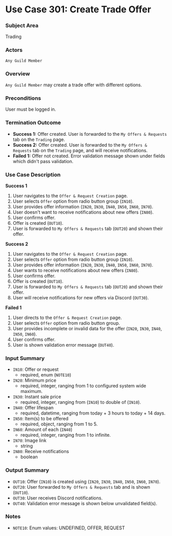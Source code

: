 # Use Case 301: Create Trade Offer

### Subject Area
Trading

### Actors
`Any Guild Member`

### Overview
`Any Guild Member` may create a trade offer with different options.

### Preconditions
User must be logged in.

### Termination Outcome
- **Success 1:** Offer created. User is forwarded to the `My Offers & Requests` tab on the `Trading` page.
- **Success 2:** Offer created. User is forwarded to the `My Offers & Requests` tab on the `Trading` page, and will receive notifications.
- **Failed 1:** Offer not created. Error validation message shown under fields which didn't pass validation.

### Use Case Description
**Success 1**
1. User navigates to the `Offer & Request Creation` page.
2. User selects `Offer` option from radio button group (`IN10`).
3. User provides offer information (`IN20`, `IN30`, `IN40`, `IN50`, `IN60`, `IN70`).
4. User doesn't want to receive notifications about new offers (`IN80`).
4. User confirms offer.
5. Offer is created (`OUT10`).
6. User is forwarded to `My Offers & Requests` tab (`OUT20`) and shown their offer.

**Success 2**
1. User navigates to the `Offer & Request Creation` page.
2. User selects `Offer` option from radio button group (`IN10`).
3. User provides offer information (`IN20`, `IN30`, `IN40`, `IN50`, `IN60`, `IN70`).
4. User wants to receive notifications about new offers (`IN80`).
5. User confirms offer.
6. Offer is created (`OUT10`).
7. User is forwarded to `My Offers & Requests` tab (`OUT20`) and shown their offer.
8. User will receive notifications for new offers via Discord (`OUT30`).

**Failed 1**
1. User directs to the `Offer & Request Creation` page.
2. User selects `Offer` option from radio button group.
3. User provides incomplete or invalid data for the offer (`IN20`, `IN30`, `IN40`, `IN50`, `IN60`).
4. User confirms offer.
5. User is shown validation error message (`OUT40`).

### Input Summary
- `IN10`: Offer or request
    - required, enum (`NOTE10`)
- `IN20`: Minimum price
    - required, integer, ranging from 1 to configured system wide maximum.
- `IN30`: Instant sale price
    - required, integer, ranging from (`IN10`) to double of (`IN10`).
- `IN40`: Offer lifespan
    - required, datetime, ranging from today + 3 hours to today + 14 days.
- `IN50`: Item(s) to be offered
    - required, object, ranging from 1 to 5.
- `IN60`: Amount of each (`IN40`)
    - required, integer, ranging from 1 to infinite.
- `IN70`: Image link
    - string
- `IN80`: Receive notifications
    - boolean

### Output Summary
- `OUT10`: Offer (`IN10`) is created using (`IN20`, `IN30`, `IN40`, `IN50`, `IN60`, `IN70`).
- `OUT20`: User forwarded to `My Offers & Requests` tab and is shown (`OUT10`).
- `OUT30`: User receives Discord notifications.
- `OUT40`: Validation error message is shown below unvalidated field(s).

### Notes
- `NOTE10`: Enum values: UNDEFINED, OFFER, REQUEST